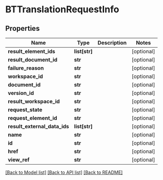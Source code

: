 # BTTranslationRequestInfo

## Properties
Name | Type | Description | Notes
------------ | ------------- | ------------- | -------------
**result_element_ids** | **list[str]** |  | [optional] 
**result_document_id** | **str** |  | [optional] 
**failure_reason** | **str** |  | [optional] 
**workspace_id** | **str** |  | [optional] 
**document_id** | **str** |  | [optional] 
**version_id** | **str** |  | [optional] 
**result_workspace_id** | **str** |  | [optional] 
**request_state** | **str** |  | [optional] 
**request_element_id** | **str** |  | [optional] 
**result_external_data_ids** | **list[str]** |  | [optional] 
**name** | **str** |  | [optional] 
**id** | **str** |  | [optional] 
**href** | **str** |  | [optional] 
**view_ref** | **str** |  | [optional] 

[[Back to Model list]](../README.md#documentation-for-models) [[Back to API list]](../README.md#documentation-for-api-endpoints) [[Back to README]](../README.md)


